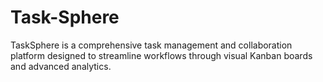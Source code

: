 # Task-Sphere
TaskSphere is a comprehensive task management and collaboration platform designed to streamline workflows through visual Kanban boards and advanced analytics.
